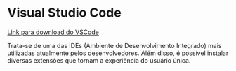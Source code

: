 # Visual Studio Code

[Link para download do VSCode](https://code.visualstudio.com/) 

Trata-se de uma das IDEs (Ambiente de Desenvolvimento Integrado) mais utilizadas atualmente pelos desenvolvedores. Além disso, é possível instalar diversas extensões que tornam a experiência do usuário única.




